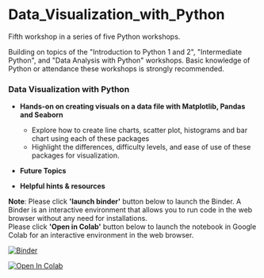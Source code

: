 # Data_Visualization_with_Python
Fifth workshop in a series of five Python workshops.

Building on topics of the "Introduction to Python 1 and 2", "Intermediate Python", and "Data Analysis with Python" workshops. Basic knowledge of Python or attendance these workshops is strongly recommended.

### Data Visualization with Python

* **Hands-on on creating visuals on a data file with Matplotlib, Pandas and Seaborn**
  * Explore how to create line charts, scatter plot, histograms and bar chart using each of these packages
  * Highlight the differences, difficulty levels, and ease of use of these packages for visualization.<br>

* **Future Topics**<br>

* **Helpful hints & resources**

**Note**: Please click **'launch binder'** button below to launch the Binder. A Binder is an interactive environment that allows you to run code in the web browser without any need for installations.<br>
Please click **'Open in Colab'** button below to launch the notebook in Google Colab for an interactive environment in the web browser.

[![Binder](https://mybinder.org/badge_logo.svg)](https://mybinder.org/v2/gh/The-CEAS-Library/Data_Visualization_with_Python.git/master)

[![Open In Colab](https://colab.research.google.com/assets/colab-badge.svg)](http://colab.research.google.com/github/The-CEAS-Library/Data_Visualization_with_Python)
